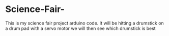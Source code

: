 # Science-Fair-
This is my science fair project arduino code. It will be hitting a drumstick on a drum pad with a servo motor we will then see which drumstick is best 
